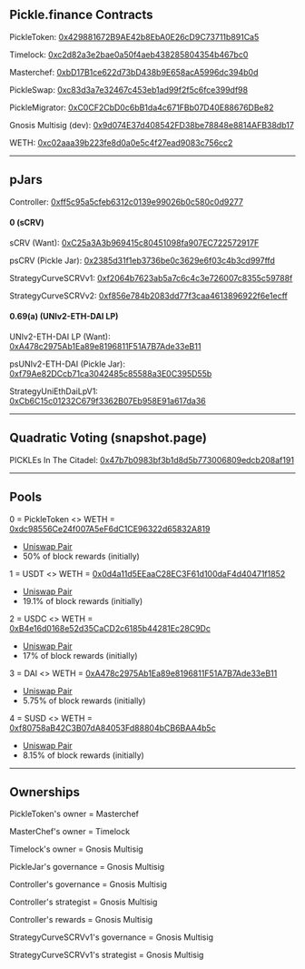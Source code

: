 ## Pickle.finance Contracts

PickleToken: [0x429881672B9AE42b8EbA0E26cD9C73711b891Ca5](https://etherscan.io/address/0x429881672B9AE42b8EbA0E26cD9C73711b891Ca5)

Timelock: [0xc2d82a3e2bae0a50f4aeb438285804354b467bc0](https://etherscan.io/address/0xc2d82a3e2bae0a50f4aeb438285804354b467bc0)

Masterchef: [0xbD17B1ce622d73bD438b9E658acA5996dc394b0d](https://etherscan.io/address/0xbD17B1ce622d73bD438b9E658acA5996dc394b0d)

PickleSwap: [0xc83d3a7e32467c453eb1ad99f2f5c6fce399df98](https://etherscan.io/address/0xc83d3a7e32467c453eb1ad99f2f5c6fce399df98)

PickleMigrator: [0xC0CF2CbD0c6bB1da4c671FBb07D40E88676DBe82](https://etherscan.io/address/0xC0CF2CbD0c6bB1da4c671FBb07D40E88676DBe82)

Gnosis Multisig (dev): [0x9d074E37d408542FD38be78848e8814AFB38db17](https://etherscan.io/address/0x9d074E37d408542FD38be78848e8814AFB38db17)

WETH: [0xc02aaa39b223fe8d0a0e5c4f27ead9083c756cc2](https://etherscan.io/address/0xc02aaa39b223fe8d0a0e5c4f27ead9083c756cc2)

---

## pJars

Controller: [0xff5c95a5cfeb6312c0139e99026b0c580c0d9277](https://etherscan.io/address/0xff5c95a5cfeb6312c0139e99026b0c580c0d9277)

#### 0 (sCRV)

sCRV (Want): [0xC25a3A3b969415c80451098fa907EC722572917F](https://etherscan.io/address/0xC25a3A3b969415c80451098fa907EC722572917F)

psCRV (Pickle Jar): [0x2385d31f1eb3736be0c3629e6f03c4b3cd997ffd](https://etherscan.io/address/0x2385d31f1eb3736be0c3629e6f03c4b3cd997ffd)

StrategyCurveSCRVv1: [0xf2064b7623ab5a7c6c4c3e726007c8355c59788f](https://etherscan.io/address/0xf2064b7623ab5a7c6c4c3e726007c8355c59788f)

StrategyCurveSCRVv2: [0xf856e784b2083dd77f3caa4613896922f6e1ecff](https://etherscan.io/address/0xf856e784b2083dd77f3caa4613896922f6e1ecff)

#### 0.69(a) (UNIv2-ETH-DAI LP)

UNIv2-ETH-DAI LP (Want): [0xA478c2975Ab1Ea89e8196811F51A7B7Ade33eB11](https://etherscan.io/address/0xA478c2975Ab1Ea89e8196811F51A7B7Ade33eB11)

psUNIv2-ETH-DAI (Pickle Jar): [0xf79Ae82DCcb71ca3042485c85588a3E0C395D55b](https://etherscan.io/address/0xf79Ae82DCcb71ca3042485c85588a3E0C395D55b)

StrategyUniEthDaiLpV1: [0xCb6C15c01232C679f3362B07Eb958E91a617da36](https://etherscan.io/address/0xCb6C15c01232C679f3362B07Eb958E91a617da36)

---

## Quadratic Voting (snapshot.page)

PICKLEs In The Citadel: [0x47b7b0983bf3b1d8d5b773006809edcb208af191](https://etherscan.io/address/0x47b7b0983bf3b1d8d5b773006809edcb208af191)

---

## Pools

0 = PickleToken <> WETH = [0xdc98556Ce24f007A5eF6dC1CE96322d65832A819](https://etherscan.io/address/0xdc98556Ce24f007A5eF6dC1CE96322d65832A819)
  - [Uniswap Pair](https://uniswap.info/pair/0xdc98556Ce24f007A5eF6dC1CE96322d65832A819)
  - 50% of block rewards (initially)

1 = USDT <> WETH = [0x0d4a11d5EEaaC28EC3F61d100daF4d40471f1852](https://etherscan.io/address/0x0d4a11d5EEaaC28EC3F61d100daF4d40471f1852)
  - [Uniswap Pair](https://uniswap.info/pair/0x0d4a11d5EEaaC28EC3F61d100daF4d40471f1852)
  - 19.1% of block rewards (initially)

2 = USDC <> WETH = [0xB4e16d0168e52d35CaCD2c6185b44281Ec28C9Dc](https://etherscan.io/address/0xB4e16d0168e52d35CaCD2c6185b44281Ec28C9Dc)
  - [Uniswap Pair](https://uniswap.info/pair/0xB4e16d0168e52d35CaCD2c6185b44281Ec28C9Dc)
  - 17% of block rewards (initially)

3 = DAI <> WETH = [0xA478c2975Ab1Ea89e8196811F51A7B7Ade33eB11](https://etherscan.io/address/0xA478c2975Ab1Ea89e8196811F51A7B7Ade33eB11)
  - [Uniswap Pair](https://uniswap.info/pair/0xA478c2975Ab1Ea89e8196811F51A7B7Ade33eB11)
  - 5.75% of block rewards (initially)

4 = SUSD <> WETH = [0xf80758aB42C3B07dA84053Fd88804bCB6BAA4b5c](https://etherscan.io/address/0xf80758aB42C3B07dA84053Fd88804bCB6BAA4b5c)
  - [Uniswap Pair](https://uniswap.info/pair/0xf80758aB42C3B07dA84053Fd88804bCB6BAA4b5c)
  - 8.15% of block rewards (initially)

---

## Ownerships

PickleToken's owner = Masterchef

MasterChef's owner = Timelock

Timelock's owner = Gnosis Multisig

PickleJar's governance = Gnosis Multisig

Controller's governance = Gnosis Multisig

Controller's strategist = Gnosis Multisig

Controller's rewards = Gnosis Multisig

StrategyCurveSCRVv1's governance = Gnosis Multisig

StrategyCurveSCRVv1's strategist = Gnosis Multisig
